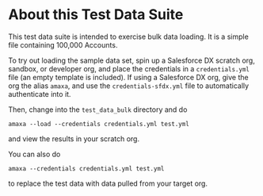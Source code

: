 # About this Test Data Suite

This test data suite is intended to exercise bulk data loading. It is a simple file containing 100,000 Accounts.

To try out loading the sample data set, spin up a Salesforce DX scratch org, sandbox, or developer org, and place the credentials in a `credentials.yml` file (an empty template is included). If using a Salesforce DX org, give the org the alias `amaxa`, and use the `credentials-sfdx.yml` file to automatically authenticate into it.

Then, change into the `test_data_bulk` directory and do

    amaxa --load --credentials credentials.yml test.yml

and view the results in your scratch org.

You can also do

    amaxa --credentials credentials.yml test.yml

to replace the test data with data pulled from your target org.
